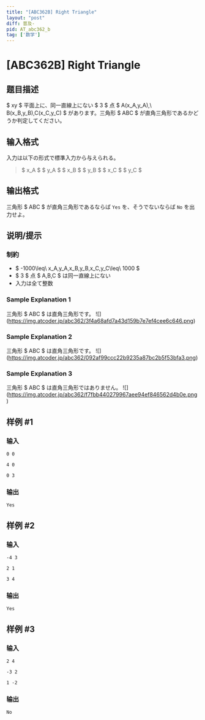 ```yaml
---
title: "[ABC362B] Right Triangle"
layout: "post"
diff: 普及-
pid: AT_abc362_b
tag: ['数学']
---
```


# [ABC362B] Right Triangle

## 题目描述

[problemUrl]: https://atcoder.jp/contests/abc362/tasks/abc362_b

$ xy $ 平面上に、同一直線上にない $ 3 $ 点 $ A(x_A,y_A),\ B(x_B,y_B),C(x_C,y_C) $ があります。三角形 $ ABC $ が直角三角形であるかどうか判定してください。

## 输入格式

入力は以下の形式で標準入力から与えられる。

> $ x_A $ $ y_A $ $ x_B $ $ y_B $ $ x_C $ $ y_C $

## 输出格式

三角形 $ ABC $ が直角三角形であるならば `Yes` を、そうでないならば `No` を出力せよ。

## 说明/提示

### 制約

- $ -1000\leq\ x_A,y_A,x_B,y_B,x_C,y_C\leq\ 1000 $
- $ 3 $ 点 $ A,B,C $ は同一直線上にない
- 入力は全て整数
 
### Sample Explanation 1

三角形 $ ABC $ は直角三角形です。 !\[\](https://img.atcoder.jp/abc362/3f4a68afd7a43d159b7e7ef4cee6c646.png)

### Sample Explanation 2

三角形 $ ABC $ は直角三角形です。 !\[\](https://img.atcoder.jp/abc362/092af99ccc22b9235a87bc2b5f53bfa3.png)

### Sample Explanation 3

三角形 $ ABC $ は直角三角形ではありません。 !\[\](https://img.atcoder.jp/abc362/f7fbb440279967aee94ef846562d4b0e.png)

## 样例 #1

### 输入

```
0 0
4 0
0 3
```

### 输出

```
Yes
```

## 样例 #2

### 输入

```
-4 3
2 1
3 4
```

### 输出

```
Yes
```

## 样例 #3

### 输入

```
2 4
-3 2
1 -2
```

### 输出

```
No
```

